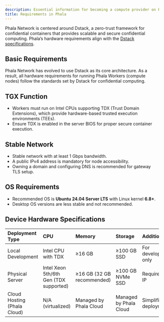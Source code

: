 ```yaml
---
description: Essential information for becoming a compute provider on Phala Network.
title: Requirements in Phala
---
```


Phala Network is centered around Dstack﻿, a zero-trust framework for confidential containers that provides scalable and secure confidential computing. Phala’s hardware requirements align with the [Dstack﻿ specifications](https://docs.phala.com/dstack/getting-started).



## Basic Requirements

Phala Network has evolved to use Dstack﻿ as its core architecture. As a result, all hardware requirements for running Phala Workers (compute nodes) follow the standards set by Dstack﻿ for confidential computing.

## TGX Function

- Workers must run on Intel CPUs supporting TDX (Trust Domain Extensions), which provide hardware-based trusted execution environments (TEEs).
- Ensure TDX is enabled in the server BIOS for proper secure container execution.

## Stable Network

- Stable network with at least 1 Gbps bandwidth.
- A public IPv4 address is mandatory for node accessibility.
- Owning a domain and configuring DNS is recommended for gateway TLS setup.

## OS Requirements

- Recommended OS is **Ubuntu 24.04 Server LTS** with Linux kernel **6.8+**.
- Desktop OS versions are less stable and not recommended.

## Device Hardware Specifications

| Deployment Type             | CPU                                    | Memory                     | Storage                | Additional Notes             |
| :-------------------------- | :------------------------------------- | :------------------------- | :--------------------- | :--------------------------- |
| Local Development           | Intel CPU with TDX                     | ≥16 GB                     | ≥100 GB SSD            | For development/testing only |
| Physical Server             | Intel Xeon 5th/6th Gen (TDX supported) | ≥16 GB (32 GB recommended) | ≥100 GB NVMe SSD       | Requires public IPv4 IP      |
| Cloud Hosting (Phala Cloud) | N/A (virtualized)                      | Managed by Phala Cloud     | Managed by Phala Cloud | Simplified deployment        |

